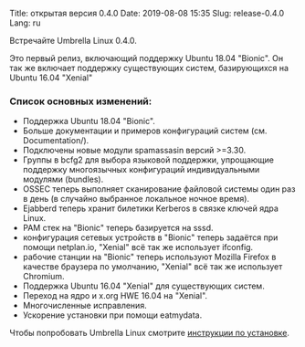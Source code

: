 Title: открытая версия 0.4.0
Date: 2019-08-08 15:35
Slug: release-0.4.0
Lang: ru

Встречайте Umbrella Linux 0.4.0.

Это первый релиз, включающий поддержку Ubuntu 18.04 "Bionic".
Он так же включает поддержку существующих систем, базирующихся
на Ubuntu 16.04 "Xenial"

### Список основных изменений:

* Поддержка Ubuntu 18.04 "Bionic".
* Больше документации и примеров конфигураций систем (см. Documentation/).
* Подключены новые модули spamassasin версий >=3.30.
* Группы в bcfg2 для выбора языковой поддержки, упрощающие поддержку
  многоязычных конфигураций индивидуальными модулями (bundles).
* OSSEC теперь выполняет сканирование файловой системы один раз в день (в 
  случайно выбранное локальное ночное время).
* Ejabberd теперь хранит билетики Kerberos в связке ключей ядра Linux.
* PAM стек на "Bionic" теперь базируется на sssd.
* конфигурация сетевых устройств в "Bionic" теперь задаётся при помощи
  netplan.io, "Xenial" всё так же использует ifconfig.
* рабочие станции на "Bionic" теперь используют Mozilla Firefox в качестве
  браузера по умолчанию, "Xenial" всё так же использует Chromium.
* Поддержка Ubuntu 16.04 "Xenial" для существующих систем.
* Переход на ядро и x.org HWE 16.04 на "Xenial".
* Многочисленные исправления.
* Ускорение установки при помощи eatmydata.

Чтобы попробовать Umbrella Linux смотрите 
[инструкции по установке](/umbrella-linux/ru/installation/).
